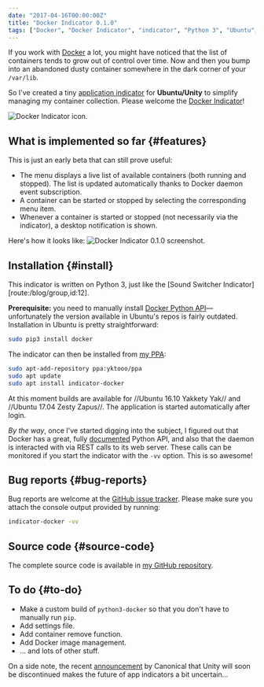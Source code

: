 ```yaml
---
date: "2017-04-16T00:00:00Z"
title: "Docker Indicator 0.1.0"
tags: ["Docker", "Docker Indicator", "indicator", "Python 3", "Ubuntu", "Unity", "Yakkety Yak", "Zesty Zapus"]
---
```


If you work with [Docker](https://www.docker.com/) a lot, you might have noticed that the list of containers tends to grow out of control over time. Now and then you bump into an abandoned dusty container somewhere in the dark corner of your `/var/lib`.

So I've created a tiny [application indicator](https://unity.ubuntu.com/projects/appindicators/) for **Ubuntu/Unity** to simplify managing my container collection. Please welcome the [Docker Indicator](https://github.com/yktoo/indicator-docker)!

<!--more-->

![](img:3.bp.blogspot.com/-o3UHJigGfeM/WPMpddaX-kI/AAAAAAAApwQ/ZQ2WLSmSFTYQqL8TQpCd5uL5v58sjHFfgCPcB/s1600/indicator-docker-icon.png "Docker Indicator icon.")

## What is implemented so far {#features}

This is just an early beta that can still prove useful:

* The menu displays a live list of available containers (both running and stopped). The list is updated automatically thanks to Docker daemon event subscription.
* A container can be started or stopped by selecting the corresponding menu item.
* Whenever a container is started or stopped (not necessarily via the indicator), a desktop notification is shown.

Here's how it looks like:
![](img:4.bp.blogspot.com/-aU2VIG_F2WA/WPMmyktgqLI/AAAAAAAApvo/K9MERC-7RTEixLhL6RJ8KUKK4WWokZknACPcB/s1600/Screenshot.png "Docker Indicator 0.1.0 screenshot.")

## Installation {#install}

This indicator is written on Python 3, just like the [Sound Switcher Indicator][route:/blog/group,id:12].

**Prerequisite:** you need to manually install [Docker Python API](https://github.com/docker/docker-py)—unfortunately the version available in Ubuntu's repos is fairly outdated. Installation in Ubuntu is pretty straightforward:

```bash
sudo pip3 install docker
```

The indicator can then be installed from [my PPA](https://launchpad.net/~yktooo/+archive/ubuntu/ppa):

```bash
sudo apt-add-repository ppa:yktooo/ppa
sudo apt update
sudo apt install indicator-docker
```

At this moment builds are available for //Ubuntu 16.10 Yakkety Yak// and //Ubuntu 17.04 Zesty Zapus//. The application is started automatically after login.

*By the way*, once I've started digging into the subject, I figured out that Docker has a great, fully [documented](https://docker-py.readthedocs.io/en/stable/) Python API, and also that the daemon is interacted with via REST calls to its web server. These calls can be monitored if you start the indicator with the `-vv` option. This is so awesome!

## Bug reports {#bug-reports}

Bug reports are welcome at the [GitHub issue tracker](https://github.com/yktoo/indicator-docker/issues). Please make sure you attach the console output provided by running:

```bash
indicator-docker -vv
```

## Source code {#source-code}

The complete source code is available in [my GitHub repository](https://github.com/yktoo/indicator-docker).

## To do {#to-do}

* Make a custom build of `python3-docker` so that you don't have to manually run `pip`.
* Add settings file.
* Add container remove function.
* Add Docker image management.
* … and lots of other stuff.

On a side note, the recent [announcement](https://insights.ubuntu.com/2017/04/05/growing-ubuntu-for-cloud-and-iot-rather-than-phone-and-convergence/) by Canonical that Unity will soon be discontinued makes the future of app indicators a bit uncertain…
